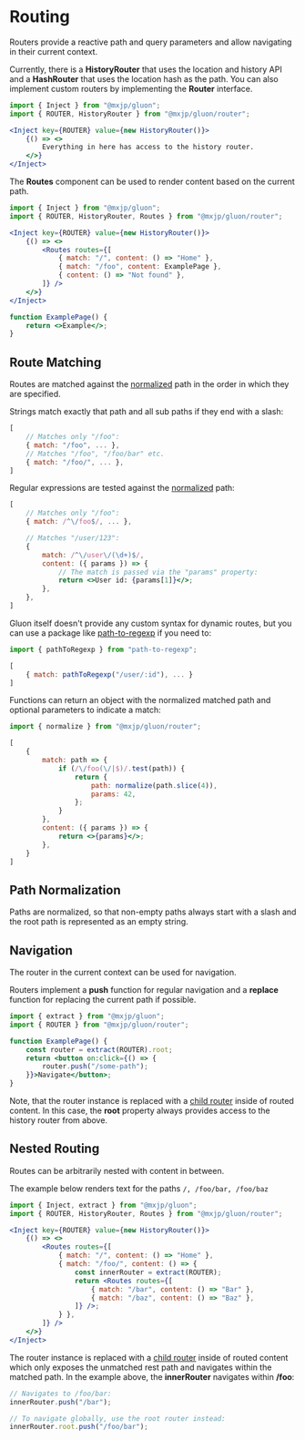 # Routing
Routers provide a reactive path and query parameters and allow navigating in their current context.

Currently, there is a **HistoryRouter** that uses the location and history API and a **HashRouter** that uses the location hash as the path. You can also implement custom routers by implementing the **Router** interface.
```jsx
import { Inject } from "@mxjp/gluon";
import { ROUTER, HistoryRouter } from "@mxjp/gluon/router";

<Inject key={ROUTER} value={new HistoryRouter()}>
	{() => <>
		Everything in here has access to the history router.
	</>}
</Inject>
```

The **Routes** component can be used to render content based on the current path.
```jsx
import { Inject } from "@mxjp/gluon";
import { ROUTER, HistoryRouter, Routes } from "@mxjp/gluon/router";

<Inject key={ROUTER} value={new HistoryRouter()}>
	{() => <>
		<Routes routes={[
			{ match: "/", content: () => "Home" },
			{ match: "/foo", content: ExamplePage },
			{ content: () => "Not found" },
		]} />
	</>}
</Inject>

function ExamplePage() {
	return <>Example</>;
}
```

## Route Matching
Routes are matched against the [normalized](#path-normalization) path in the order in which they are specified.

Strings match exactly that path and all sub paths if they end with a slash:
```jsx
[
	// Matches only "/foo":
	{ match: "/foo", ... },
	// Matches "/foo", "/foo/bar" etc.
	{ match: "/foo/", ... },
]
```

Regular expressions are tested against the [normalized](#path-normalization) path:
```jsx
[
	// Matches only "/foo":
	{ match: /^\/foo$/, ... },

	// Matches "/user/123":
	{
		match: /^\/user\/(\d+)$/,
		content: ({ params }) => {
			// The match is passed via the "params" property:
			return <>User id: {params[1]}</>;
		},
	},
]
```
Gluon itself doesn't provide any custom syntax for dynamic routes, but you can use a package like [path-to-regexp](https://www.npmjs.com/package/path-to-regexp) if you need to:
```jsx
import { pathToRegexp } from "path-to-regexp";

[
	{ match: pathToRegexp("/user/:id"), ... }
]
```

Functions can return an object with the normalized matched path and optional parameters to indicate a match:
```jsx
import { normalize } from "@mxjp/gluon/router";

[
	{
		match: path => {
			if (/\/foo(\/|$)/.test(path)) {
				return {
					path: normalize(path.slice(4)),
					params: 42,
				};
			}
		},
		content: ({ params }) => {
			return <>{params}</>;
		},
	}
]
```

## Path Normalization
Paths are normalized, so that non-empty paths always start with a slash and the root path is represented as an empty string.

## Navigation
The router in the current context can be used for navigation.

Routers implement a **push** function for regular navigation and a **replace** function for replacing the current path if possible.
```jsx
import { extract } from "@mxjp/gluon";
import { ROUTER } from "@mxjp/gluon/router";

function ExamplePage() {
	const router = extract(ROUTER).root;
	return <button on:click={() => {
		router.push("/some-path");
	}}>Navigate</button>;
}
```
Note, that the router instance is replaced with a [child router](#nested-routing) inside of routed content. In this case, the **root** property always provides access to the history router from above.

## Nested Routing
Routes can be arbitrarily nested with content in between.

The example below renders text for the paths `/, /foo/bar, /foo/baz`
```jsx
import { Inject, extract } from "@mxjp/gluon";
import { ROUTER, HistoryRouter, Routes } from "@mxjp/gluon/router";

<Inject key={ROUTER} value={new HistoryRouter()}>
	{() => <>
		<Routes routes={[
			{ match: "/", content: () => "Home" },
			{ match: "/foo/", content: () => {
				const innerRouter = extract(ROUTER);
				return <Routes routes={[
					{ match: "/bar", content: () => "Bar" },
					{ match: "/baz", content: () => "Baz" },
				]} />;
			} },
		]} />
	</>}
</Inject>
```
The router instance is replaced with a [child router](#nested-routing) inside of routed content which only exposes the unmatched rest path and navigates within the matched path. In the example above, the **innerRouter** navigates within **/foo**:
```jsx
// Navigates to /foo/bar:
innerRouter.push("/bar");

// To navigate globally, use the root router instead:
innerRouter.root.push("/foo/bar");
```
